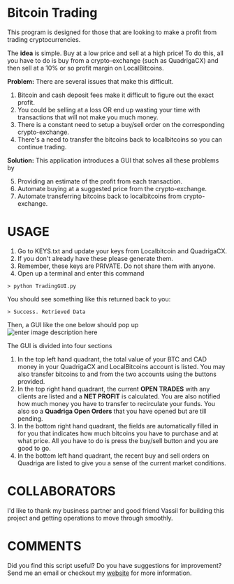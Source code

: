 # Bitcoin Trading 
This program is designed for those that are looking to make a profit from trading cryptocurrencies. 

The **idea** is simple. Buy at a low price and sell at a high price! To do this, all you have to do is buy from a crypto-exchange (such as QuadrigaCX) and then sell at a 10% or so profit margin on LocalBitcoins.

**Problem:** There are several issues that make this difficult.

 1. Bitcoin and cash deposit fees make it difficult to figure out the exact profit.
 2. You could be selling at a loss OR end up wasting your time with transactions that will not make you much money.
 3. There is a constant need to setup a buy/sell order on the corresponding crypto-exchange.
 4. There's a need to transfer the bitcoins back to localbitcoins so you can continue trading.

**Solution:** This application introduces a GUI that solves all these problems by

 5. Providing an estimate of the profit from each transaction.
 6. Automate buying at a suggested price from the crypto-exchange.
 7. Automate transferring bitcoins back to localbitcoins from crypto-exchange.

# USAGE

 1. Go to KEYS.txt and update your keys from Localbitcoin and QuadrigaCX.
 2. If you don't already have these please generate them.
 3. Remember, these keys are PRIVATE. Do not share them with anyone.
 4. Open up a terminal and enter this command
```
> python TradingGUI.py
```
You should see something like this returned back to you:
```
> Success. Retrieved Data
```
Then, a GUI like the one below should pop up
![enter image description here](https://github.com/omarabid59/Bitcoin_LBTC_Trading/blob/master/TradingGUI.png)

The GUI is divided into four sections

 1. In the top left hand quadrant, the total value of your BTC and CAD money in your QuadrigaCX and LocalBitcoins account is listed. You may also transfer bitcoins to and from the two accounts using the buttons provided.
 2. In the top right hand quadrant, the current **OPEN TRADES** with any clients are listed and a **NET PROFIT** is calculated. You are also notified how much money you have to transfer to recirculate your funds. You also so a **Quadriga Open Orders** that you have opened but are till pending.
 3. In the bottom right hand quadrant, the fields are automatically filled in for you that indicates how much bitcoins you have to purchase and at what price. All you have to do is press the buy/sell button and you are good to go.
 4. In the bottom left hand quadrant, the recent buy and sell orders on Quadriga are listed to give you a sense of the current market conditions.

# COLLABORATORS 
I'd like to thank my business partner and good friend Vassil for building this project and getting operations to move through smoothly.

# COMMENTS
Did you find this script useful? Do you have suggestions for improvement? Send me an email or checkout my [website](http://omar-abid.com) for more information.

